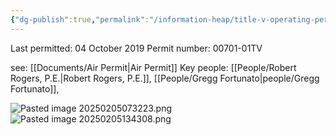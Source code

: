 ```yaml
---
{"dg-publish":true,"permalink":"/information-heap/title-v-operating-permit-notes/","noteIcon":"","created":"2025-05-20T10:31:34.197-05:00"}
---
```



Last permitted: 04 October 2019
Permit number: 00701-01TV

see: [[Documents/Air Permit\|Air Permit]]
Key people: [[People/Robert Rogers, P.E.\|Robert Rogers, P.E.]], [[People/Gregg Fortunato\|people/Gregg Fortunato]], 

![Pasted image 20250205073223.png](/img/user/Pasted%20image%2020250205073223.png)
![Pasted image 20250205134308.png](/img/user/Pasted%20image%2020250205134308.png)